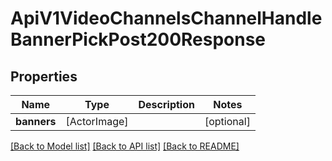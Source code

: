 # ApiV1VideoChannelsChannelHandleBannerPickPost200Response

## Properties
Name | Type | Description | Notes
------------ | ------------- | ------------- | -------------
**banners** | [ActorImage] |  | [optional] 

[[Back to Model list]](../README.md#documentation-for-models) [[Back to API list]](../README.md#documentation-for-api-endpoints) [[Back to README]](../README.md)


